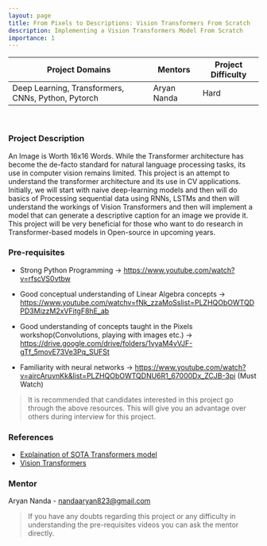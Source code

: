 ```yaml
---
layout: page
title: From Pixels to Descriptions: Vision Transformers From Scratch
description: Implementing a Vision Transformers Model From Scratch
importance: 1
---
```


| Project Domains              | Mentors      | Project Difficulty |
|------------------------------|--------------|--------------------|
| Deep Learning, Transformers, CNNs, Python, Pytorch | Aryan Nanda |  Hard  |

<br>

### Project Description

An Image is Worth 16x16 Words. While the Transformer architecture has become the de-facto standard for natural language processing tasks, its use in computer vision remains limited. This project is an attempt to understand the transformer architecture and its use in CV applications. Initially, we will start with naive deep-learning models and then will do basics of Processing sequential data using RNNs, LSTMs and then will understand the workings of Vision Transformers and then will implement a model that can generate a descriptive caption for an image we provide it.        
This project will be very beneficial for those who want to do research in Transformer-based models in Open-source in upcoming years.

### Pre-requisites 

- Strong Python Programming -> https://www.youtube.com/watch?v=rfscVS0vtbw

- Good conceptual understanding of Linear Algebra concepts -> https://www.youtube.com/watchv=fNk_zzaMoSslist=PLZHQObOWTQDPD3MizzM2xVFitgF8hE_ab 

- Good understanding of concepts taught in the Pixels workshop(Convolutions, playing with images etc.) -> https://drive.google.com/drive/folders/1vyaM4vVJF-gTf_5movE73Ve3Pq_SUFSt

- Familiarity with neural networks -> https://www.youtube.com/watch?v=aircAruvnKk&list=PLZHQObOWTQDNU6R1_67000Dx_ZCJB-3pi (Must Watch)

> It is recommended that candidates interested in this project go through the above resources. This will give you an advantage over others during interview for this project.

### References

- [Explaination of SOTA Transformers model](https://arxiv.org/abs/1706.03762) 
- [Vision Transformers](https://arxiv.org/abs/2010.11929)

### Mentor
Aryan Nanda - nandaaryan823@gmail.com

> If you have any doubts regarding this project or any difficulty in understanding the pre-requisites videos you can ask the mentor directly.